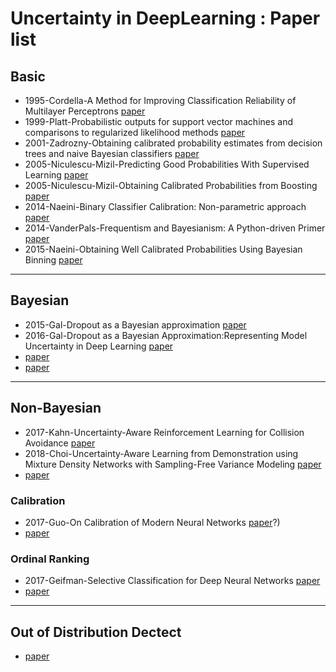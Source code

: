 # Uncertainty in DeepLearning : Paper list

## Basic
* 1995-Cordella-A Method for Improving Classification Reliability of Multilayer Perceptrons [paper](https://ieeexplore.ieee.org/abstract/document/410358)
* 1999-Platt-Probabilistic outputs for support vector machines and comparisons to regularized likelihood methods [paper](https://www.researchgate.net/profile/John_Platt/publication/2594015_Probabilistic_Outputs_for_Support_Vector_Machines_and_Comparisons_to_Regularized_Likelihood_Methods/links/004635154cff5262d6000000.pdf)
* 2001-Zadrozny-Obtaining calibrated probability estimates from decision trees and naive Bayesian classifiers [paper](http://citeseerx.ist.psu.edu/viewdoc/download?doi=10.1.1.29.3039&rep=rep1&type=pdf)
* 2005-Niculescu-Mizil-Predicting Good Probabilities With Supervised Learning [paper](https://arxiv.org/pdf/1401.3390.pdf)
* 2005-Niculescu-Mizil-Obtaining Calibrated Probabilities from Boosting [paper](https://www.aaai.org/Papers/Workshops/2007/WS-07-05/WS07-05-006.pdf)
* 2014-Naeini-Binary Classifier Calibration: Non-parametric approach [paper](http://github.com)
* 2014-VanderPals-Frequentism and Bayesianism: A Python-driven Primer [paper](https://arxiv.org/pdf/1411.5018.pdf)
* 2015-Naeini-Obtaining Well Calibrated Probabilities Using Bayesian Binning [paper](https://scholar.google.com/scholar?hl=ko&as_sdt=0%2C5&q=Obtaining+Well+Calibrated+Probabilities+Using+Bayesian+Binning&btnG=)



* * *
## Bayesian
* 2015-Gal-Dropout as a Bayesian approximation [paper](https://arxiv.org/pdf/1506.02157.pdf)
* 2016-Gal-Dropout as a Bayesian Approximation:Representing Model Uncertainty in Deep Learning [paper](http://www.jmlr.org/proceedings/papers/v48/gal16.pdf)
* [paper](http://github.com)
* [paper](http://github.com)

* * *
## Non-Bayesian
* 2017-Kahn-Uncertainty-Aware Reinforcement Learning for Collision Avoidance [paper](https://arxiv.org/pdf/1702.01182.pdf)
* 2018-Choi-Uncertainty-Aware Learning from Demonstration using Mixture Density Networks with Sampling-Free Variance Modeling [paper](https://ieeexplore.ieee.org/stamp/stamp.jsp?arnumber=8462978)
* [paper](http://github.com)



### Calibration
* 2017-Guo-On Calibration of Modern Neural Networks [paper](https://arxiv.org/pdf/1706.04599.pdf)?)
* [paper](http://github.com)

### Ordinal Ranking
* 2017-Geifman-Selective Classification for Deep Neural Networks [paper](https://papers.nips.cc/paper/7073-selective-classification-for-deep-neural-networks.pdfm)
* [paper](http://github.com)

* * *
## Out of Distribution Dectect

* [paper](http://github.com)
